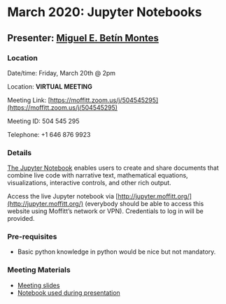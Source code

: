 # March 2020: Jupyter Notebooks

## Presenter: [Miguel E. Betín Montes](mailto:Miguel.BetinMontes@moffitt.org)

### Location
Date/time: Friday, March 20th @ 2pm

Location: **VIRTUAL MEETING** 

Meeting Link: [https://moffitt.zoom.us/j/504545295](https://moffitt.zoom.us/j/504545295)

Meeting ID: 	504 545 295

Telephone: +1 646 876 9923 

### Details

[The Jupyter Notebook](https://jupyter.org/) enables users to create and share documents that combine live code with narrative text, mathematical equations, visualizations, interactive controls, and other rich output.

Access the live Jupyter notebook via [http://jupyter.moffitt.org/](http://jupyter.moffitt.org/) (everybody should be able to access this website using Moffitt’s network or VPN).
Credentials to log in will be provided.

### Pre-requisites

* Basic python knowledge in python would be nice but not mandatory.

### Meeting Materials
* [Meeting slides](https://github.com/pstew/biodataclub/raw/master/meetings/march_2020/jupyter-%20BDC.pptx)
* [Notebook used during presentation](https://github.com/pstew/biodataclub/blob/master/meetings/march_2020/Bio%20Data%20Club%2003-27-2020.ipynb)

